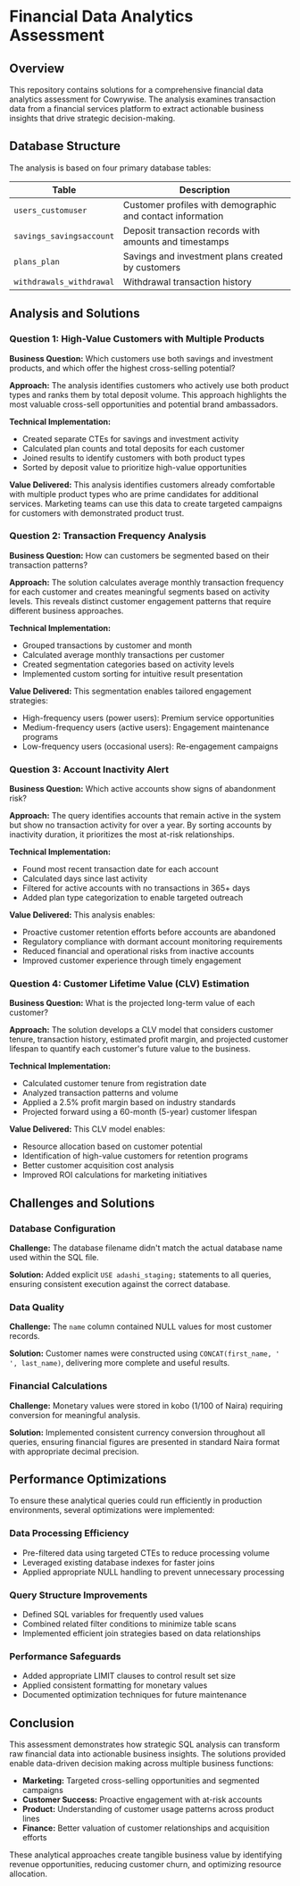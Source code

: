 # Financial Data Analytics Assessment

## Overview
This repository contains solutions for a comprehensive financial data analytics assessment for Cowrywise. The analysis examines transaction data from a financial services platform to extract actionable business insights that drive strategic decision-making.

## Database Structure
The analysis is based on four primary database tables:

| Table | Description |
|-------|-------------|
| `users_customuser` | Customer profiles with demographic and contact information |
| `savings_savingsaccount` | Deposit transaction records with amounts and timestamps |
| `plans_plan` | Savings and investment plans created by customers |
| `withdrawals_withdrawal` | Withdrawal transaction history |

## Analysis and Solutions

### Question 1: High-Value Customers with Multiple Products
**Business Question:** Which customers use both savings and investment products, and which offer the highest cross-selling potential?

**Approach:**
The analysis identifies customers who actively use both product types and ranks them by total deposit volume. This approach highlights the most valuable cross-sell opportunities and potential brand ambassadors.

**Technical Implementation:**
- Created separate CTEs for savings and investment activity
- Calculated plan counts and total deposits for each customer
- Joined results to identify customers with both product types
- Sorted by deposit value to prioritize high-value opportunities

**Value Delivered:**
This analysis identifies customers already comfortable with multiple product types who are prime candidates for additional services. Marketing teams can use this data to create targeted campaigns for customers with demonstrated product trust.

### Question 2: Transaction Frequency Analysis
**Business Question:** How can customers be segmented based on their transaction patterns?

**Approach:**
The solution calculates average monthly transaction frequency for each customer and creates meaningful segments based on activity levels. This reveals distinct customer engagement patterns that require different business approaches.

**Technical Implementation:**
- Grouped transactions by customer and month
- Calculated average monthly transactions per customer
- Created segmentation categories based on activity levels
- Implemented custom sorting for intuitive result presentation

**Value Delivered:**
This segmentation enables tailored engagement strategies:
- High-frequency users (power users): Premium service opportunities
- Medium-frequency users (active users): Engagement maintenance programs
- Low-frequency users (occasional users): Re-engagement campaigns

### Question 3: Account Inactivity Alert
**Business Question:** Which active accounts show signs of abandonment risk?

**Approach:**
The query identifies accounts that remain active in the system but show no transaction activity for over a year. By sorting accounts by inactivity duration, it prioritizes the most at-risk relationships.

**Technical Implementation:**
- Found most recent transaction date for each account
- Calculated days since last activity
- Filtered for active accounts with no transactions in 365+ days
- Added plan type categorization to enable targeted outreach

**Value Delivered:**
This analysis enables:
- Proactive customer retention efforts before accounts are abandoned
- Regulatory compliance with dormant account monitoring requirements
- Reduced financial and operational risks from inactive accounts
- Improved customer experience through timely engagement

### Question 4: Customer Lifetime Value (CLV) Estimation
**Business Question:** What is the projected long-term value of each customer?

**Approach:**
The solution develops a CLV model that considers customer tenure, transaction history, estimated profit margin, and projected customer lifespan to quantify each customer's future value to the business.

**Technical Implementation:**
- Calculated customer tenure from registration date
- Analyzed transaction patterns and volume
- Applied a 2.5% profit margin based on industry standards
- Projected forward using a 60-month (5-year) customer lifespan

**Value Delivered:**
This CLV model enables:
- Resource allocation based on customer potential
- Identification of high-value customers for retention programs
- Better customer acquisition cost analysis
- Improved ROI calculations for marketing initiatives

## Challenges and Solutions

### Database Configuration
**Challenge:** The database filename didn't match the actual database name used within the SQL file.

**Solution:** Added explicit `USE adashi_staging;` statements to all queries, ensuring consistent execution against the correct database.

### Data Quality
**Challenge:** The `name` column contained NULL values for most customer records.

**Solution:** Customer names were constructed using `CONCAT(first_name, ' ', last_name)`, delivering more complete and useful results.

### Financial Calculations
**Challenge:** Monetary values were stored in kobo (1/100 of Naira) requiring conversion for meaningful analysis.

**Solution:** Implemented consistent currency conversion throughout all queries, ensuring financial figures are presented in standard Naira format with appropriate decimal precision.

## Performance Optimizations

To ensure these analytical queries could run efficiently in production environments, several optimizations were implemented:

### Data Processing Efficiency
- Pre-filtered data using targeted CTEs to reduce processing volume
- Leveraged existing database indexes for faster joins
- Applied appropriate NULL handling to prevent unnecessary processing

### Query Structure Improvements
- Defined SQL variables for frequently used values
- Combined related filter conditions to minimize table scans
- Implemented efficient join strategies based on data relationships

### Performance Safeguards
- Added appropriate LIMIT clauses to control result set size
- Applied consistent formatting for monetary values
- Documented optimization techniques for future maintenance

## Conclusion

This assessment demonstrates how strategic SQL analysis can transform raw financial data into actionable business insights. The solutions provided enable data-driven decision making across multiple business functions:

- **Marketing:** Targeted cross-selling opportunities and segmented campaigns
- **Customer Success:** Proactive engagement with at-risk accounts
- **Product:** Understanding of customer usage patterns across product lines
- **Finance:** Better valuation of customer relationships and acquisition efforts

These analytical approaches create tangible business value by identifying revenue opportunities, reducing customer churn, and optimizing resource allocation. 